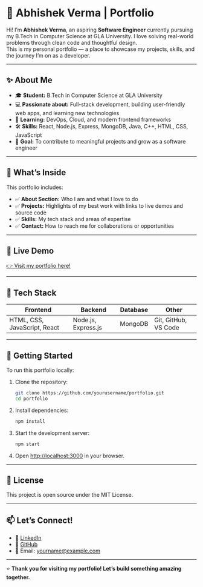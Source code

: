 # 💼 Abhishek Verma | Portfolio

Hi! I’m **Abhishek Verma**, an aspiring **Software Engineer** currently pursuing my B.Tech in Computer Science at GLA University. I love solving real-world problems through clean code and thoughtful design.  
This is my personal portfolio — a place to showcase my projects, skills, and the journey I’m on as a developer.

---

## ✨ About Me

- 🎓 **Student:** B.Tech in Computer Science at GLA University
- 💻 **Passionate about:** Full-stack development, building user-friendly web apps, and learning new technologies
- 🌱 **Learning:** DevOps, Cloud, and modern frontend frameworks
- 🛠️ **Skills:** React, Node.js, Express, MongoDB, Java, C++, HTML, CSS, JavaScript
- 🚀 **Goal:** To contribute to meaningful projects and grow as a software engineer

---

## 📂 What’s Inside

This portfolio includes:
- ✅ **About Section:** Who I am and what I love to do
- ✅ **Projects:** Highlights of my best work with links to live demos and source code
- ✅ **Skills:** My tech stack and areas of expertise
- ✅ **Contact:** How to reach me for collaborations or opportunities

---

## 🔗 Live Demo

[👉 Visit my portfolio here!](https://abhishek-verma-portfolio.vercel.app/)

---

## 🧩 Tech Stack

| Frontend | Backend | Database | Other |
|----------|---------|----------|-------|
| HTML, CSS, JavaScript, React | Node.js, Express.js | MongoDB | Git, GitHub, VS Code |

---

## 🚀 Getting Started

To run this portfolio locally:

1. Clone the repository:
    ```bash
    git clone https://github.com/yourusername/portfolio.git
    cd portfolio
    ```

2. Install dependencies:
    ```bash
    npm install
    ```

3. Start the development server:
    ```bash
    npm start
    ```

4. Open [http://localhost:3000](http://localhost:3000) in your browser.

---

## 📝 License

This project is open source under the MIT License.

---

## 📫 Let’s Connect!

- 💼 [LinkedIn](https://www.linkedin.com/in/your-profile/)
- 🐙 [GitHub](https://github.com/yourusername)
- 📧 Email: yourname@example.com

---

⭐️ **Thank you for visiting my portfolio! Let’s build something amazing together.**


